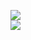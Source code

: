 [![](https://img.shields.io/badge/Made%20With-Github%20Spray-lightgrey.svg?style=for-the-badge&logo=github)](https://github.com/Annihil/github-spray#2767)  
[![](https://i.imgur.com/2DrTn0Z.gif)](https://github.com/Annihil/github-spray)